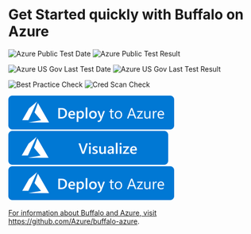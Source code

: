 # Get Started quickly with Buffalo on Azure

![Azure Public Test Date](https://azurequickstartsservice.blob.core.windows.net/badges/application-workloads/expanse/gobuffalo/PublicLastTestDate.svg)
![Azure Public Test Result](https://azurequickstartsservice.blob.core.windows.net/badges/application-workloads/expanse/gobuffalo/PublicDeployment.svg)

![Azure US Gov Last Test Date](https://azurequickstartsservice.blob.core.windows.net/badges/application-workloads/expanse/gobuffalo/FairfaxLastTestDate.svg)
![Azure US Gov Last Test Result](https://azurequickstartsservice.blob.core.windows.net/badges/application-workloads/expanse/gobuffalo/FairfaxDeployment.svg)

![Best Practice Check](https://azurequickstartsservice.blob.core.windows.net/badges/application-workloads/expanse/gobuffalo/BestPracticeResult.svg)
![Cred Scan Check](https://azurequickstartsservice.blob.core.windows.net/badges/application-workloads/expanse/gobuffalo/CredScanResult.svg)

[![Deploy To Azure](https://raw.githubusercontent.com/Azure/azure-quickstart-templates/master/1-CONTRIBUTION-GUIDE/images/deploytoazure.svg?sanitize=true)](https://portal.azure.com/#create/Microsoft.Template/uri/https%3A%2F%2Fraw.githubusercontent.com%2FAzure%2Fazure-quickstart-templates%2Fmaster%2Fapplication-workloads%2Fexpanse%2Fgobuffalo%2Fazuredeploy.json)  [![Visualize](https://raw.githubusercontent.com/Azure/azure-quickstart-templates/master/1-CONTRIBUTION-GUIDE/images/visualizebutton.svg?sanitize=true)](http://armviz.io/#/?load=https%3A%2F%2Fraw.githubusercontent.com%2FAzure%2Fazure-quickstart-templates%2Fmaster%2Fapplication-workloads%2Fexpanse%2Fgobuffalo%2Fazuredeploy.json)
    <img src="https://raw.githubusercontent.com/Azure/azure-quickstart-templates/master/1-CONTRIBUTION-GUIDE/images/deploytoazure.svg?sanitize=true" />

<a href="http://armviz.io/#/?load=https%3A%2F%2Fraw.githubusercontent.com%2FAzure%2F/azure-quickstart-templates%2Fmaster%2Fapplication-workloads%2Fexpanse%2Fgobuffalo%2Fazuredeploy.json" target="_blank">

For information about Buffalo and Azure, visit https://github.com/Azure/buffalo-azure.


